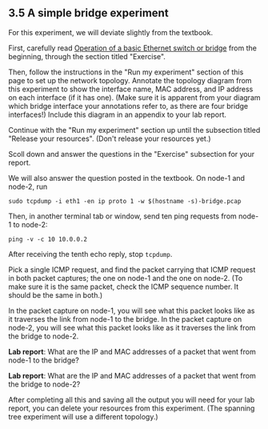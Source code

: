 ## 3.5 A simple bridge experiment

For this experiment, we will deviate slightly from the textbook.

First, carefully read [Operation of a basic Ethernet switch or bridge](https://witestlab.poly.edu/blog/basic-ethernet-switch-operation/) from the beginning, through the section titled "Exercise".

Then, follow the instructions in the "Run my experiment" section of this page to set up the network topology. Annotate the topology diagram from this experiment to show the interface name, MAC address, and IP address on each interface (if it has one). (Make sure it is apparent from your diagram which bridge interface your annotations refer to, as there are four bridge interfaces!) Include this diagram in an appendix to your lab report.

Continue with the "Run my experiment" section up until the subsection titled "Release your resources". (Don't release your resources yet.) 

Scoll down and answer the questions in the "Exercise" subsection for your report.

We will also answer the question posted in the textbook. On node-1 and node-2, run

```
sudo tcpdump -i eth1 -en ip proto 1 -w $(hostname -s)-bridge.pcap
```

Then, in another terminal tab or window, send ten ping requests from node-1 to node-2:

```
ping -v -c 10 10.0.0.2
```

After receiving the tenth echo reply, stop `tcpdump`.

Pick a single ICMP request, and find the packet carrying that ICMP request in both packet captures; the one on node-1 and the one on node-2. (To make sure it is the same packet, check the ICMP sequence number. It should be the same in both.)

In the packet capture on node-1, you will see what this packet looks like as it traverses the link from node-1 to the bridge. In the packet capture on node-2, you will see what this packet looks like as it traverses the link from the bridge to node-2.

**Lab report**: What are the IP and MAC addresses of a packet that went from node-1 to the bridge?

**Lab report**: What are the IP and MAC addresses of a packet that went from the bridge to node-2? 

After completing all this and saving all the output you will need for your lab report, you can delete your resources from this experiment. (The spanning tree experiment will use a different topology.)


